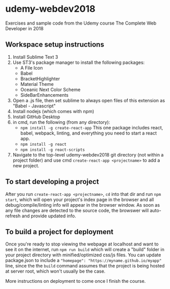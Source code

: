 # udemy-webdev2018
Exercises and sample code from the Udemy course The Complete Web Developer in 2018

## Workspace setup instructions
1. Install Sublime Text 3
2. Use ST3's package manager to install the following packages:
	* A File Icon
	* Babel
	* BracketHighlighter
	* Material Theme
	* Oceanic Next Color Scheme
	* SideBarEnhancements
3. Open a .js file, then set sublime to always open files of this extension as "Babel - Javascript"
4. Install nodejs (which comes with npm)
5. Install GitHub Desktop
6. in cmd, run the following (from any directory):
	* `npm install -g create-react-app` This one package includes react, babel, webpack, linting, and everything you need to start a react app.
	* `npm install -g react`
	* `npm install -g react-scripts`
7. Navigate to the top-level udemy-webdev2018 git directory (not within a project folder) and use cmd `create-react-app <projectname>` to add a new project.


## To start developing a project
After you run `create-react-app <projectname>`, `cd` into that dir and run `npm start`, which will open your project's index page in the browser and all debug/compile/linting info will appear in the browser window. As soon as any file changes are detected to the source code, the browswer will auto-refresh and provide updated info.

## To build a project for deployment
Once you're ready to stop viewing the webpage at localhost and want to see it on the internet, run `npm run build` which will create a "build" folder in your project directory with minified/optimized css/js files. You can update package.json to include a `"homepage": "https://myname.github.io/myapp"` line, since the the `build` command assumes that the project is being hosted at server root, which won't usually be the case.

More instructions on deployment to come once I finish the course.